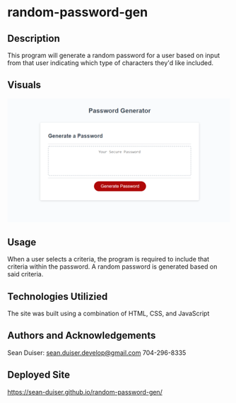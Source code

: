 # random-password-gen

## Description
This program will generate a random password for a user based on input from that user indicating which type of characters they'd like included.

## Visuals
<img src = ./screenshot.png>

## Usage
When a user selects a criteria, the program is required to include that criteria within the password. A random password is generated based on said criteria.

## Technologies Utilizied
The site was built using a combination of HTML, CSS, and JavaScript

## Authors and Acknowledgements
Sean Duiser:
sean.duiser.develop@gmail.com
704-296-8335

## Deployed Site
https://sean-duiser.github.io/random-password-gen/
